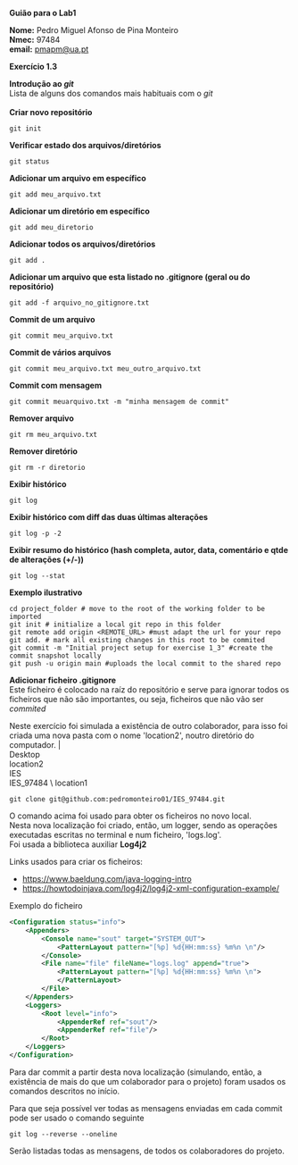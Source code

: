 **Guião para o Lab1**

**Nome:** Pedro Miguel Afonso de Pina Monteiro <br>
**Nmec:** 97484 <br>
**email:** pmapm@ua.pt

**Exercício 1.3**

**Introdução ao *git***<br>
Lista de alguns dos comandos mais habituais com o *git*<br><br>
**Criar novo repositório**

	git init

**Verificar estado dos arquivos/diretórios**

	git status

**Adicionar um arquivo em específico**

	git add meu_arquivo.txt

 **Adicionar um diretório em específico**

	git add meu_diretorio

**Adicionar todos os arquivos/diretórios**
	
	git add .	
	
**Adicionar um arquivo que esta listado no .gitignore (geral ou do repositório)**
	
	git add -f arquivo_no_gitignore.txt
	
**Commit de um arquivo**
	
	git commit meu_arquivo.txt

**Commit de vários arquivos**

	git commit meu_arquivo.txt meu_outro_arquivo.txt
	
**Commit com mensagem**

	git commit meuarquivo.txt -m "minha mensagem de commit"

**Remover arquivo**

	git rm meu_arquivo.txt

**Remover diretório**

	git rm -r diretorio

**Exibir histórico**
	
	git log
	
**Exibir histórico com diff das duas últimas alterações**

	git log -p -2
	
**Exibir resumo do histórico (hash completa, autor, data, comentário e qtde de alterações (+/-))**

	git log --stat


**Exemplo ilustrativo**
```
cd project_folder # move to the root of the working folder to be imported
git init # initialize a local git repo in this folder
git remote add origin <REMOTE_URL> #must adapt the url for your repo
git add. # mark all existing changes in this root to be commited
git commit -m "Initial project setup for exercise 1_3" #create the
commit snapshot locally
git push -u origin main #uploads the local commit to the shared repo
```

**Adicionar ficheiro .gitignore** <br>
Este ficheiro é colocado na raíz do repositório e serve para ignorar todos os ficheiros que não são importantes, ou seja, ficheiros que não vão ser *commited*

Neste exercício foi simulada a existência de outro colaborador, para isso foi criada uma nova pasta com o nome 'location2', noutro diretório do computador.
|
 \
  Desktop
		 \
		  location2
		 \
		  IES
		  	 \
			  IES_97484
		  	           \ 
			            location1

```
git clone git@github.com:pedromonteiro01/IES_97484.git
```
O comando acima foi usado para obter os ficheiros no novo local. <br>
Nesta nova localização foi criado, então, um logger, sendo as operações executadas escritas no terminal e num ficheiro, 'logs.log'. <br>
Foi usada a biblioteca auxiliar **Log4j2**

Links usados para criar os ficheiros: 
- https://www.baeldung.com/java-logging-intro
- https://howtodoinjava.com/log4j2/log4j2-xml-configuration-example/


Exemplo do ficheiro
```xml
<Configuration status="info">
    <Appenders>
        <Console name="sout" target="SYSTEM_OUT">
            <PatternLayout pattern="[%p] %d{HH:mm:ss} %m%n \n"/>
        </Console>
        <File name="file" fileName="logs.log" append="true">
            <PatternLayout pattern="[%p] %d{HH:mm:ss} %m%n \n">
            </PatternLayout>
        </File>
    </Appenders>
    <Loggers>
        <Root level="info">
            <AppenderRef ref="sout"/>
            <AppenderRef ref="file"/>
        </Root>
    </Loggers>
</Configuration>
```

Para dar commit a partir desta nova localização (simulando, então, a existência de mais do que um colaborador para o projeto) foram usados os comandos descritos no início.

Para que seja possível ver todas as mensagens enviadas em cada commit pode ser usado o comando seguinte
```
git log --reverse --oneline  
```
Serão listadas todas as mensagens, de todos os colaboradores do projeto.